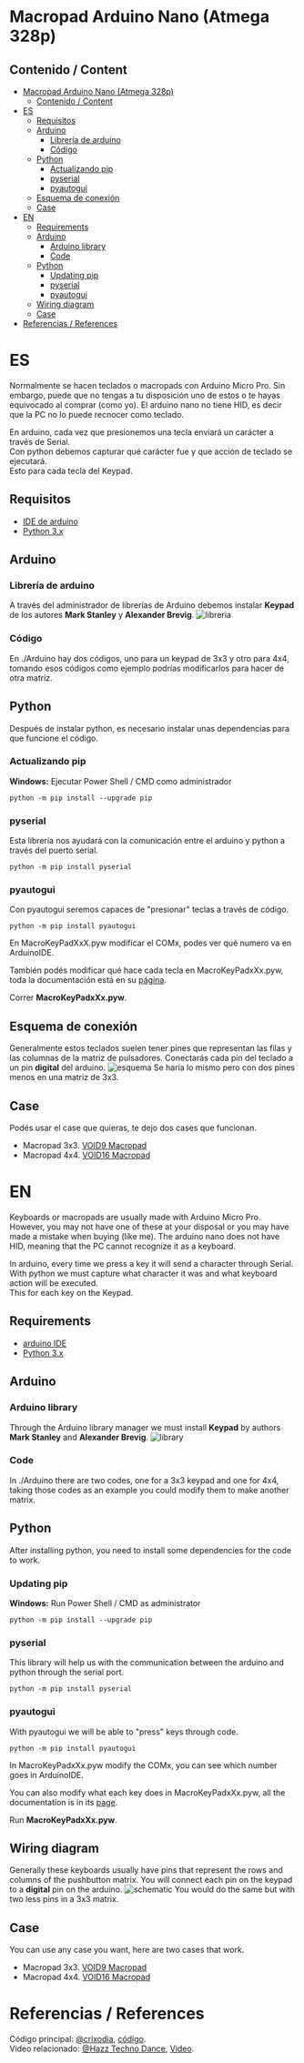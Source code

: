 # Macropad Arduino Nano (Atmega 328p)
## Contenido / Content
- [Macropad Arduino Nano (Atmega 328p)](#macropad-arduino-nano-atmega-328p)
  - [Contenido / Content](#contenido--content)
- [ES](#es)
  - [Requisitos](#requisitos)
  - [Arduino](#arduino)
    - [Librería de arduino](#librería-de-arduino)
    - [Código](#código)
  - [Python](#python)
    - [Actualizando pip](#actualizando-pip)
    - [pyserial](#pyserial)
    - [pyautogui](#pyautogui)
  - [Esquema de conexión](#esquema-de-conexión)
  - [Case](#case)
- [EN](#en)
  - [Requirements](#requirements)
  - [Arduino](#arduino-1)
    - [Arduino library](#arduino-library)
    - [Code](#code)
  - [Python](#python-1)
    - [Updating pip](#updating-pip)
    - [pyserial](#pyserial-1)
    - [pyautogui](#pyautogui-1)
  - [Wiring diagram](#wiring-diagram)
  - [Case](#case-1)
- [Referencias / References](#referencias--references)
# ES
Normalmente se hacen teclados o macropads con Arduino Micro Pro. 
Sin embargo, puede que no tengas a tu disposición uno de estos o te hayas equivocado al comprar (como yo).
El arduino nano no tiene HID, es decir que la PC no lo puede recnocer como teclado.

En arduino, cada vez que presionemos una tecla enviará un carácter a través de Serial.  
Con python debemos capturar qué carácter fue y que acción de teclado se ejecutará.  
Esto para cada tecla del Keypad.
## Requisitos
* [IDE de arduino](https://www.arduino.cc/en/Main/Software)
* [Python 3.x](https://www.python.org/)

## Arduino
### Librería de arduino
A través del administrador de librerías de Arduino debemos instalar **Keypad** de los autores **Mark Stanley** y **Alexander Brevig**.
![libreria](./img/libreria.png)

### Código
En ./Arduino hay dos códigos, uno para un keypad de 3x3 y otro para 4x4, tomando esos códigos como ejemplo podrías modificarlos para hacer de otra matriz.

## Python
Después de instalar python, es necesario instalar unas dependencias para que funcione el código.
### Actualizando pip
**Windows:** Ejecutar Power Shell / CMD como administrador
```shell
python -m pip install --upgrade pip
```
### pyserial
Esta librería nos ayudará con la comunicación entre el arduino y python a través del puerto serial.
```shell
python -m pip install pyserial
```
### pyautogui
Con pyautogui seremos capaces de "presionar" teclas a través de código.
```shell
python -m pip install pyautogui
```
  
  
En MacroKeyPadXxX.pyw modificar el COMx, podes ver qué numero va en ArduinoIDE.

También podés modificar qué hace cada tecla en MacroKeyPadxXx.pyw, toda la documentación está en su [página](https://pyautogui.readthedocs.io/en/latest/keyboard.html).

Correr **MacroKeyPadxXx.pyw**.

## Esquema de conexión

Generalmente estos teclados suelen tener pines que representan las filas y las columnas de la matriz de pulsadores. Conectarás cada pin del teclado a un pin **digital** del arduino.
![esquema](./img/Conexion.jpg)
Se haría lo mismo pero con dos pines menos en una matriz de 3x3.

## Case
Podés usar el case que quieras, te dejo dos cases que funcionan.  
* Macropad 3x3. [VOID9 Macropad](https://www.thingiverse.com/thing:4222157)  
* Macropad 4x4. [VOID16 Macropad](https://www.thingiverse.com/thing:4209505)

# EN
Keyboards or macropads are usually made with Arduino Micro Pro. 
However, you may not have one of these at your disposal or you may have made a mistake when buying (like me).
The arduino nano does not have HID, meaning that the PC cannot recognize it as a keyboard.

In arduino, every time we press a key it will send a character through Serial.  
With python we must capture what character it was and what keyboard action will be executed.  
This for each key on the Keypad.
## Requirements
* [arduino IDE](https://www.arduino.cc/en/Main/Software)
* [Python 3.x](https://www.python.org/)

## Arduino
### Arduino library
Through the Arduino library manager we must install **Keypad** by authors **Mark Stanley** and **Alexander Brevig**.
![library](./img/libreria.png)

### Code
In ./Arduino there are two codes, one for a 3x3 keypad and one for 4x4, taking those codes as an example you could modify them to make another matrix.

## Python
After installing python, you need to install some dependencies for the code to work.
### Updating pip
**Windows:** Run Power Shell / CMD as administrator
```shell
python -m pip install --upgrade pip
```
### pyserial
This library will help us with the communication between the arduino and python through the serial port.
```shell
python -m pip install pyserial
```
### pyautogui
With pyautogui we will be able to "press" keys through code.
```shell
python -m pip install pyautogui
```
In MacroKeyPadxXx.pyw modify the COMx, you can see which number goes in ArduinoIDE.  

You can also modify what each key does in MacroKeyPadxXx.pyw, all the documentation is in its [page](https://pyautogui.readthedocs.io/en/latest/keyboard.html).  

Run **MacroKeyPadxXx.pyw**.
## Wiring diagram

Generally these keyboards usually have pins that represent the rows and columns of the pushbutton matrix. You will connect each pin on the keypad to a **digital** pin on the arduino.
![schematic](./img/Conexion.jpg)
You would do the same but with two less pins in a 3x3 matrix.  
  
## Case
You can use any case you want, here are two cases that work.  
* Macropad 3x3. [VOID9 Macropad](https://www.thingiverse.com/thing:4222157)  
* Macropad 4x4. [VOID16 Macropad](https://www.thingiverse.com/thing:4209505)
  
# Referencias / References
Código principal: [@crixodia](https://www.twitter.com/crixodia), [código](https://github.com/crixodia/arduino-nano-macro-keypad/tree/master).  
Video relacionado: [@Hazz Techno Dance](https://www.youtube.com/@hazztechnodance8190), [Video](https://www.youtube.com/watch?v=JGrRwc5wo2s).